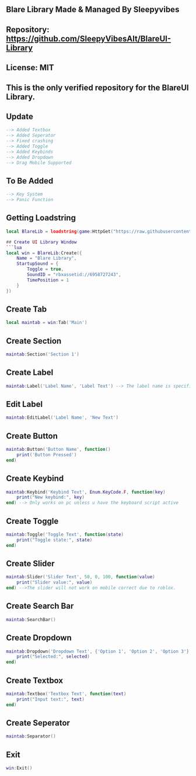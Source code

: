 ## Blare Library Made & Managed By Sleepyvibes
## Repository: https://github.com/SleepyVibesAlt/BlareUI-Library
## License: MIT
## This is the only verified repository for the BlareUI Library.

## Update
```lua
--> Added Textbox
--> Added Seperator
--> Fixed crashing
--> Added Toggle
--> Added Keybinds
--> Added Dropdown
--> Drag Mobile Supported
```

## To Be Added
```lua
--> Key System
--> Panic Function
```

## Getting Loadstring
```lua
local BlareLib = loadstring(game:HttpGet("https://raw.githubusercontent.com/SleepyVibesAlt/BlareUI-Library/refs/heads/main/BlareUI.lua"))()```

## Create UI Library Window
```lua
local win = BlareLib:Create({
    Name = "Blare Library",
    StartupSound = {
        Toggle = true,
        SoundID = "rbxassetid://6958727243",
        TimePosition = 1
    }
})
```

## Create Tab
```lua
local maintab = win:Tab('Main')
```

## Create Section
```lua
maintab:Section('Section 1')
```

## Create Label
```lua
maintab:Label('Label Name', 'Label Text') --> The label name is specifically used for the edit label function which requires the label name to be the same to edit.
```

## Edit Label
```lua
maintab:EditLabel('Label Name', 'New Text')
```

## Create Button
```lua
maintab:Button('Button Name', function()
    print('Button Pressed')
end)
```

## Create Keybind
```lua
maintab:Keybind('Keybind Text', Enum.KeyCode.F, function(key)
    print("New keybind:", key)
end) --> Only works on pc unless u have the keyboard script active
```

## Create Toggle
```lua
maintab:Toggle('Toggle Text', function(state)
    print("Toggle state:", state)
end)
```

## Create Slider
```lua
maintab:Slider('Slider Text', 50, 0, 100, function(value)
    print("Slider value:", value)
end) -->The slider will not work on mobile correct due to roblox.
```

## Create Search Bar
```lua
maintab:SearchBar()
```

## Create Dropdown
```lua
maintab:Dropdown('Dropdown Text', {'Option 1', 'Option 2', 'Option 3'}, function(selected)
    print("Selected:", selected)
end)
```

## Create Textbox
```lua
maintab:Textbox('Textbox Text', function(text)
    print("Input text:", text)
end)
```

## Create Seperator
```lua
maintab:Separator()
```

## Exit
```lua
win:Exit()
```